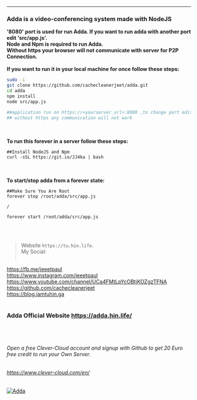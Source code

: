
------------

### Adda is a video-conferencing system made with NodeJS<br>
**'8080' port is used for run Adda. If you want to run adda with another port edit 'src/app.js'.**<br>
**Node and Npm is required to run Adda.**<br>
**Without https your browser will not communicate with server for P2P Connection.**<br><br>
**If you want to run it in your local machine for once follow these steps:**
```bash
sudo -i
git clone https://github.com/cachecleanerjeet/adda.git
cd adda
npm install
node src/app.js

##application run on https://<yourserver_url>:8080 ,to change port edit src/app.js .
## without https any communication will not work
```
<br><br>
**To run this forever in a server follow these steps:**

    
    ##Install NodeJS and Npm
    curl -sSL https://git.io/JJ4ka | bash
    
<br><br>
**To start/stop adda from a forever state:**

    ##Make Sure You Are Root
    forever stop /root/adda/src/app.js
    
    /
    
    forever start /root/adda/src/app.js

<br><br>



>Website `https://tu.hin.life`.<br>
>My Social:<br><br>

https://fb.me/jeeetpaul<br>
https://www.instagram.com/jeeetpaul<br>
https://www.youtube.com/channel/UCa4FMtLpYcOBtjKOZgzTFNA<br>
https://github.com/cachecleanerjeet<br>
https://blog.iamtuhin.ga<br><br>
### Adda Official Website https://adda.hin.life/
<br><br>
###### Open a free Clever-Cloud account and signup with Github to get 20 Euro free credit to run your Own Server.
###### https://www.clever-cloud.com/en/



[![Adda](https://firebasestorage.googleapis.com/v0/b/webtuhin.appspot.com/o/adda%2Fadda.png?alt=media&token=5fd59aa6-2ddd-412c-8988-d0222e233d6e "Adda") ](http://adda.hin.life "Adda")


